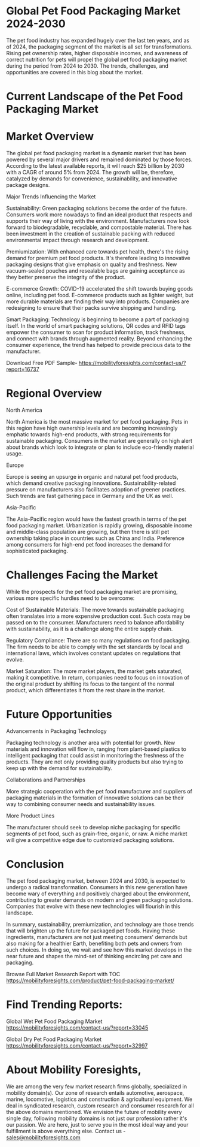 # Global Pet Food Packaging Market 2024-2030

The pet food industry has expanded hugely over the last ten years, and as of 2024, the packaging segment of the market is all set for transformations. Rising pet ownership rates, higher disposable incomes, and awareness of correct nutrition for pets will propel the global pet food packaging market during the period from 2024 to 2030. The trends, challenges, and opportunities are covered in this blog about the market.

# Current Landscape of the Pet Food Packaging Market

# Market Overview

The global pet food packaging market is a dynamic market that has been powered by several major drivers and remained dominated by those forces. According to the latest available reports, it will reach $25 billion by 2030 with a CAGR of around 5% from 2024. The growth will be, therefore, catalyzed by demands for convenience, sustainability, and innovative package designs.

Major Trends Influencing the Market

Sustainability: Green packaging solutions become the order of the future. Consumers work more nowadays to find an ideal product that respects and supports their way of living with the environment. Manufacturers now look forward to biodegradable, recyclable, and compostable material. There has been investment in the creation of sustainable packing with reduced environmental impact through research and development.

Premiumization: With enhanced care towards pet health, there's the rising demand for premium pet food products. It's therefore leading to innovative packaging designs that give emphasis on quality and freshness. New vacuum-sealed pouches and resealable bags are gaining acceptance as they better preserve the integrity of the product.

E-commerce Growth: COVID-19 accelerated the shift towards buying goods online, including pet food. E-commerce products such as lighter weight, but more durable materials are finding their way into products. Companies are redesigning to ensure that their packs survive shipping and handling.

Smart Packaging: Technology is beginning to become a part of packaging itself. In the world of smart packaging solutions, QR codes and RFID tags empower the consumer to scan for product information, track freshness, and connect with brands through augmented reality. Beyond enhancing the consumer experience, the trend has helped to provide precious data to the manufacturer.

Download Free PDF Sample- https://mobilityforesights.com/contact-us/?report=16737


# Regional Overview

North America

North America is the most massive market for pet food packaging. Pets in this region have high ownership levels and are becoming increasingly emphatic towards high-end products, with strong requirements for sustainable packaging. Consumers in the market are generally on high alert about brands which look to integrate or plan to include eco-friendly material usage.

Europe

Europe is seeing an upsurge in organic and natural pet food products, which demand creative packaging innovations. Sustainability-related pressure on manufacturers also facilitates adoption of greener practices. Such trends are fast gathering pace in Germany and the UK as well.

Asia-Pacific

The Asia-Pacific region would have the fastest growth in terms of the pet food packaging market. Urbanization is rapidly growing, disposable income and middle-class population are growing, but then there is still pet ownership taking place in countries such as China and India. Preference among consumers for high-end pet food increases the demand for sophisticated packaging.

# Challenges Facing the Market

While the prospects for the pet food packaging market are promising, various more specific hurdles need to be overcome:

Cost of Sustainable Materials: The move towards sustainable packaging often translates into a more expensive production cost. Such costs may be passed on to the consumer. Manufacturers need to balance affordability with sustainability, as it is a challenge along the entire supply chain.

Regulatory Compliance: There are so many regulations on food packaging. The firm needs to be able to comply with the set standards by local and international laws, which involves constant updates on regulations that evolve.

Market Saturation: The more market players, the market gets saturated, making it competitive. In return, companies need to focus on innovation of the original product by shifting its focus to the tangent of the normal product, which differentiates it from the rest share in the market.

# Future Opportunities

Advancements in Packaging Technology

Packaging technology is another area with potential for growth. New materials and innovation will flow in, ranging from plant-based plastics to intelligent packaging that could assist in monitoring the freshness of the products. They are not only providing quality products but also trying to keep up with the demand for sustainability.

Collaborations and Partnerships

More strategic cooperation with the pet food manufacturer and suppliers of packaging materials in the formation of innovative solutions can be their way to combining consumer needs and sustainability issues.

More Product Lines

The manufacturer should seek to develop niche packaging for specific segments of pet food, such as grain-free, organic, or raw. A niche market will give a competitive edge due to customized packaging solutions.

# Conclusion

The pet food packaging market, between 2024 and 2030, is expected to undergo a radical transformation. Consumers in this new generation have become wary of everything and positively charged about the environment, contributing to greater demands on modern and green packaging solutions. Companies that evolve with these new technologies will flourish in this landscape.

In summary, sustainability, premiumization, and technology are those trends that will brighten up the future for packaged pet foods. Having these ingredients, manufacturers are not just meeting consumers' demands but also making for a healthier Earth, benefiting both pets and owners from such choices. In doing so, we wait and see how this market develops in the near future and shapes the mind-set of thinking encircling pet care and packaging.

Browse Full Market Research Report with TOC https://mobilityforesights.com/product/pet-food-packaging-market/

# Find Trending Reports:

Global Wet Pet Food Packaging Market https://mobilityforesights.com/contact-us/?report=33045

Global Dry Pet Food Packaging Market https://mobilityforesights.com/contact-us/?report=32997


# About Mobility Foresights,
We are among the very few market research firms globally, specialized in mobility domain(s). Our zone of research entails automotive, aerospace, marine, locomotive, logistics and construction & agricultural equipment. We deal in syndicated research, custom research and consumer research for all the above domains mentioned.
We envision the future of mobility every single day, following mobility domains is not just our profession rather it's our passion. We are here, just to serve you in the most ideal way and your fulfillment is above everything else. Contact us -  sales@mobilityforesights.com 
